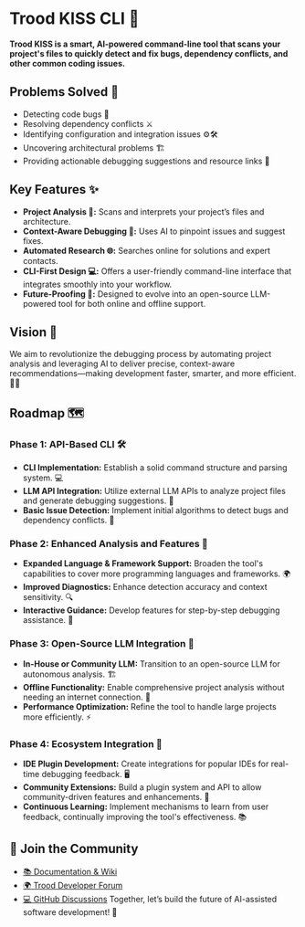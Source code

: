 # Trood KISS CLI 🚀

**Trood KISS is a smart, AI-powered command-line tool that scans your project's files to quickly detect and fix bugs, dependency conflicts, and other common coding issues.**

## Problems Solved 🔧
- Detecting code bugs 🐞
- Resolving dependency conflicts ⚔️
- Identifying configuration and integration issues ⚙️🛠
- Uncovering architectural problems 🏗️
- Providing actionable debugging suggestions and resource links 🔗

## Key Features ✨
- **Project Analysis 📂:** Scans and interprets your project’s files and architecture.
- **Context-Aware Debugging 🧠:** Uses AI to pinpoint issues and suggest fixes.
- **Automated Research 🌐:** Searches online for solutions and expert contacts.
- **CLI-First Design 💻:** Offers a user-friendly command-line interface that integrates smoothly into your workflow.
- **Future-Proofing 🔮:** Designed to evolve into an open-source LLM-powered tool for both online and offline support.

## Vision 🎯
We aim to revolutionize the debugging process by automating project analysis and leveraging AI to deliver precise, context-aware recommendations—making development faster, smarter, and more efficient. 🚀💡

## Roadmap 🗺️

### Phase 1: API-Based CLI 🛠️
- **CLI Implementation:** Establish a solid command structure and parsing system. 💻
- **LLM API Integration:** Utilize external LLM APIs to analyze project files and generate debugging suggestions. 🤖
- **Basic Issue Detection:** Implement initial algorithms to detect bugs and dependency conflicts. 🐛

### Phase 2: Enhanced Analysis and Features 🚀
- **Expanded Language & Framework Support:** Broaden the tool's capabilities to cover more programming languages and frameworks. 🌍
- **Improved Diagnostics:** Enhance detection accuracy and context sensitivity. 🔍
- **Interactive Guidance:** Develop features for step-by-step debugging assistance. 🧩

### Phase 3: Open-Source LLM Integration 🤝
- **In-House or Community LLM:** Transition to an open-source LLM for autonomous analysis. 🏗️
- **Offline Functionality:** Enable comprehensive project analysis without needing an internet connection. 📶
- **Performance Optimization:** Refine the tool to handle large projects more efficiently. ⚡

### Phase 4: Ecosystem Integration 🔌
- **IDE Plugin Development:** Create integrations for popular IDEs for real-time debugging feedback. 🖥️
- **Community Extensions:** Build a plugin system and API to allow community-driven features and enhancements. 🤝
- **Continuous Learning:** Implement mechanisms to learn from user feedback, continually improving the tool's effectiveness. 📚

  

## 💬 Join the Community

- [📚 Documentation & Wiki](https://trood.com/teamspace)
- [🌍 Trood Developer Forum](https://trood.com/launchpad)
- [💻 GitHub Discussions](https://github.com/TroodInc/metarepo/discussions)
  Together, let’s build the future of AI-assisted software development! 🚀

